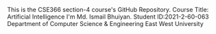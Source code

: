 This is the CSE366 section-4 course's GitHub Repository.
Course Title: Artificial Intelligence
I'm Md. Ismail Bhuiyan.
Student ID:2021-2-60-063
Department of Computer Science & Engineering
East West University
